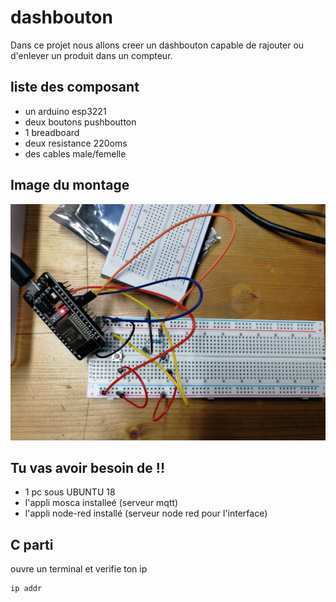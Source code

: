 # dashbouton
Dans ce projet nous allons creer un dashbouton capable de rajouter ou d'enlever un produit dans un compteur.
## liste des composant

+ un arduino esp3221
+ deux boutons pushboutton
+ 1 breadboard
+ deux resistance 220oms
+ des cables male/femelle

## Image du montage

![imagedumontage](IMG_20190220_103711.jpg)

## Tu vas avoir besoin de !!
+ 1 pc sous UBUNTU 18 
+ l'appli mosca installeé (serveur mqtt)
+ l'appli node-red installé (serveur node red pour l'interface)

## C parti

ouvre un terminal et verifie ton ip 
```
ip addr
```

